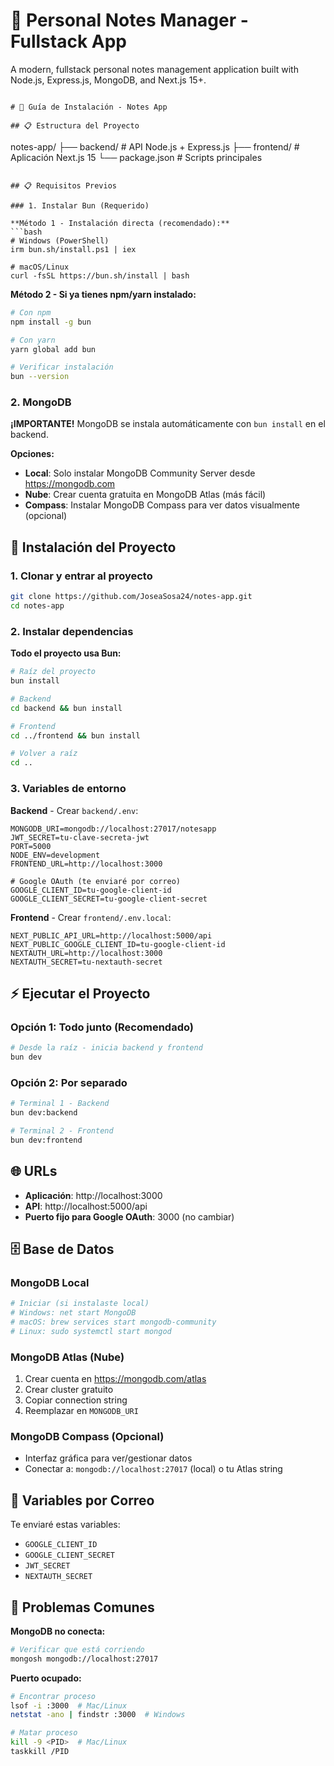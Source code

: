 # 📝 Personal Notes Manager - Fullstack App

A modern, fullstack personal notes management application built with Node.js, Express.js, MongoDB, and Next.js 15+.


```

# 🚀 Guía de Instalación - Notes App

## 📋 Estructura del Proyecto

```
notes-app/
├── backend/          # API Node.js + Express.js
├── frontend/         # Aplicación Next.js 15
└── package.json      # Scripts principales
```

## 📋 Requisitos Previos

### 1. Instalar Bun (Requerido)

**Método 1 - Instalación directa (recomendado):**
```bash
# Windows (PowerShell)
irm bun.sh/install.ps1 | iex

# macOS/Linux
curl -fsSL https://bun.sh/install | bash
```

**Método 2 - Si ya tienes npm/yarn instalado:**
```bash
# Con npm
npm install -g bun

# Con yarn  
yarn global add bun

# Verificar instalación
bun --version
```

### 2. MongoDB

**¡IMPORTANTE!** MongoDB se instala automáticamente con `bun install` en el backend.

**Opciones:**
- **Local**: Solo instalar MongoDB Community Server desde https://mongodb.com
- **Nube**: Crear cuenta gratuita en MongoDB Atlas (más fácil)
- **Compass**: Instalar MongoDB Compass para ver datos visualmente (opcional)

## 🔧 Instalación del Proyecto

### 1. Clonar y entrar al proyecto
```bash
git clone https://github.com/JoseaSosa24/notes-app.git
cd notes-app
```

### 2. Instalar dependencias

**Todo el proyecto usa Bun:**
```bash
# Raíz del proyecto
bun install

# Backend
cd backend && bun install

# Frontend  
cd ../frontend && bun install

# Volver a raíz
cd ..
```

### 3. Variables de entorno

**Backend** - Crear `backend/.env`:
```env
MONGODB_URI=mongodb://localhost:27017/notesapp
JWT_SECRET=tu-clave-secreta-jwt
PORT=5000
NODE_ENV=development
FRONTEND_URL=http://localhost:3000

# Google OAuth (te enviaré por correo)
GOOGLE_CLIENT_ID=tu-google-client-id
GOOGLE_CLIENT_SECRET=tu-google-client-secret
```

**Frontend** - Crear `frontend/.env.local`:
```env
NEXT_PUBLIC_API_URL=http://localhost:5000/api
NEXT_PUBLIC_GOOGLE_CLIENT_ID=tu-google-client-id
NEXTAUTH_URL=http://localhost:3000
NEXTAUTH_SECRET=tu-nextauth-secret
```

## ⚡ Ejecutar el Proyecto

### Opción 1: Todo junto (Recomendado)
```bash
# Desde la raíz - inicia backend y frontend
bun dev
```

### Opción 2: Por separado
```bash
# Terminal 1 - Backend
bun dev:backend

# Terminal 2 - Frontend  
bun dev:frontend
```

## 🌐 URLs

- **Aplicación**: http://localhost:3000
- **API**: http://localhost:5000/api
- **Puerto fijo para Google OAuth**: 3000 (no cambiar)

## 🗄️ Base de Datos

### MongoDB Local
```bash
# Iniciar (si instalaste local)
# Windows: net start MongoDB
# macOS: brew services start mongodb-community
# Linux: sudo systemctl start mongod
```

### MongoDB Atlas (Nube)
1. Crear cuenta en https://mongodb.com/atlas
2. Crear cluster gratuito
3. Copiar connection string
4. Reemplazar en `MONGODB_URI`

### MongoDB Compass (Opcional)
- Interfaz gráfica para ver/gestionar datos
- Conectar a: `mongodb://localhost:27017` (local) o tu Atlas string

## 📧 Variables por Correo

Te enviaré estas variables:
- `GOOGLE_CLIENT_ID`
- `GOOGLE_CLIENT_SECRET`  
- `JWT_SECRET`
- `NEXTAUTH_SECRET`

## 🐛 Problemas Comunes

**MongoDB no conecta:**
```bash
# Verificar que está corriendo
mongosh mongodb://localhost:27017
```

**Puerto ocupado:**
```bash
# Encontrar proceso
lsof -i :3000  # Mac/Linux
netstat -ano | findstr :3000  # Windows

# Matar proceso
kill -9 <PID>  # Mac/Linux
taskkill /PID